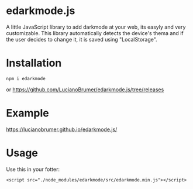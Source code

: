 # edarkmode.js
A little JavaScript library to add darkmode at your web, its easyly and very customizable.
This library automatically detects the device's thema and if the user decides to change it, it is saved using "LocalStorage".

# Installation
```
npm i edarkmode
```
or
https://github.com/LucianoBrumer/edarkmode.js/tree/releases

# Example
https://lucianobrumer.github.io/edarkmode.js/

# Usage
Use this in your fotter:
```
<script src="./node_modules/edarkmode/src/edarkmode.min.js"></script>
```